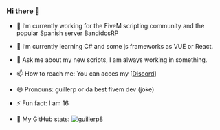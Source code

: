 ### Hi there 👋

- 🔭 I’m currently working for the FiveM scripting community and the popular Spanish server BandidosRP
- 🌱 I’m currently learning C# and some js frameworks as VUE or React.
- 💬 Ask me about my new scripts, I am always working in something.
- 📫 How to reach me: You can acces my [[Discord](https://discord.gg/eBpmkW6e5j)]
- 😄 Pronouns: guillerp or da best fivem dev (joke)
- ⚡ Fun fact: I am 16 

- 🤔 My GitHub stats: 
[![guillerp8](https://github-readme-stats.vercel.app/api?username=guillerp8)](https://github.com/anuraghazra/github-readme-stats)
